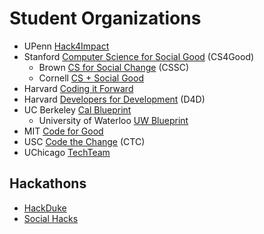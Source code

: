 # Student Organizations

- UPenn [Hack4Impact](https://hack4impact.org/)
- Stanford [Computer Science for Social Good](http://www.cs4good.com) (CS4Good)
  - Brown [CS for Social Change](http://cssc.cs.brown.edu) (CSSC) 
  - Cornell [CS + Social Good](https://cornellcs4good.github.io) 
- Harvard [Coding it Forward](http://codingitforward.com/)
- Harvard [Developers for Development](http://www.harvardd4d.com/) (D4D)
- UC Berkeley [Cal Blueprint](http://www.calblueprint.org/)
  - University of Waterloo [UW Blueprint](https://www.uwblueprint.org)
- MIT [Code for Good](http://codeforgood.mit.edu/)
- USC [Code the Change](https://ctcusc.com) (CTC)
- UChicago [TechTeam](https://www.uchicagotechteam.com) 

## Hackathons
- [HackDuke](https://www.hackduke.org/)
- [Social Hacks](http://socialhacks.tech/)
